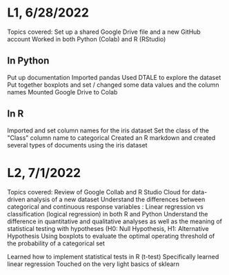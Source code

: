 # L1, 6/28/2022

Topics covered:
Set up a shared Google Drive file and a new GitHub account
Worked in both Python (Colab) and R (RStudio)

## In Python
Put up documentation
Imported pandas
Used DTALE to explore the dataset
Put together boxplots and set / changed some data values and the column names
Mounted Google Drive to Colab

## In R
Imported and set column names for the iris dataset
Set the class of the "Class" column name to categorical
Created an R markdown and created several types of documents using the iris dataset




# L2, 7/1/2022

Topics covered:
Review of Google Collab and R Studio Cloud for data-driven analysis of a new dataset
Understand the differences between categorical and continuous response variables : Linear regression vs classification (logical regression) in both R and Python
Understand the difference in quantitative and qualitative analyses as well as the meaning of statistical testing with hypotheses (H0: Null Hypothesis, H1: Alternative Hypothesis
Using boxplots to evaluate the optimal operating threshold of the probability of a categorical set

Learned how to implement statistical tests in R (t-test)
Specifically learned linear regression
Touched on the very light basics of sklearn
